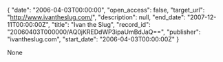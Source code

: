 {
  "date": "2006-04-03T00:00:00", 
  "open_access": false, 
  "target_url": "http://www.ivantheslug.com/", 
  "description": null, 
  "end_date": "2007-12-11T00:00:00Z", 
  "title": "Ivan the Slug", 
  "record_id": "20060403T000000/AQ0jKREDdWP3ipaUmBdJaQ==", 
  "publisher": "ivantheslug.com", 
  "start_date": "2006-04-03T00:00:00Z"
}

None